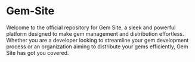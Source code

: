 # Gem-Site
Welcome to the official repository for Gem Site, a sleek and powerful platform designed to make gem management and distribution effortless. Whether you are a developer looking to streamline your gem development process or an organization aiming to distribute your gems efficiently, Gem Site has got you covered.
